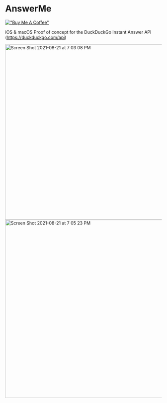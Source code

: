 # AnswerMe

[!["Buy Me A Coffee"](https://www.buymeacoffee.com/assets/img/custom_images/orange_img.png)](https://www.buymeacoffee.com/codedbydan)

iOS & macOS Proof of concept for the DuckDuckGo Instant Answer API (https://duckduckgo.com/api)

<img width="564" alt="Screen Shot 2021-08-21 at 7 03 08 PM" src="https://user-images.githubusercontent.com/13913605/130337808-eff930ae-61db-4e1b-924b-c3b108017d48.png">
<img width="573" alt="Screen Shot 2021-08-21 at 7 05 23 PM" src="https://user-images.githubusercontent.com/13913605/130337809-47a5275f-1a22-474a-be82-58f5609bd54b.png">
